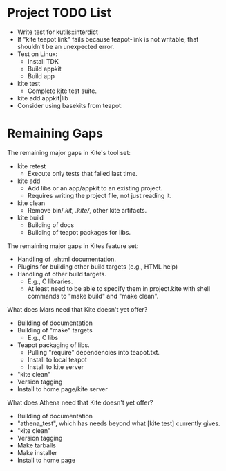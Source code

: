 # Project TODO List

* Write test for kutils::interdict
* If "kite teapot link" fails because teapot-link is not writable,
  that shouldn't be an unexpected error.
* Test on Linux:
  * Install TDK
  * Build appkit
  * Build app
* kite test
  * Complete kite test suite.
* kite add appkit|lib
* Consider using basekits from teapot.

# Remaining Gaps #

The remaining major gaps in Kite's tool set:

* kite retest
  * Execute only tests that failed last time.
* kite add
  * Add libs or an app/appkit to an existing project.
  * Requires writing the project file, not just reading it.
* kite clean
  * Remove bin/*.kit, .kite/*, other kite artifacts.
* kite build
  * Building of docs
  * Building of teapot packages for libs.

The remaining major gaps in Kites feature set:

* Handling of .ehtml documentation.
* Plugins for building other build targets (e.g., HTML help)
* Handling of other build targets.
  * E.g., C libraries.
  * At least need to be able to specify them in project.kite 
    with shell commands to "make build" and "make clean".

What does Mars need that Kite doesn't yet offer?

* Building of documentation
* Building of "make" targets
  * E.g., C libs
* Teapot packaging of libs.
  * Pulling "require" dependencies into teapot.txt.
  * Install to local teapot
  * Install to kite server
* "kite clean"
* Version tagging
* Install to home page/kite server


What does Athena need that Kite doesn't yet offer?

* Building of documentation
* "athena_test", which has needs beyond what [kite test] currently gives.
* "kite clean"
* Version tagging
* Make tarballs
* Make installer
* Install to home page

